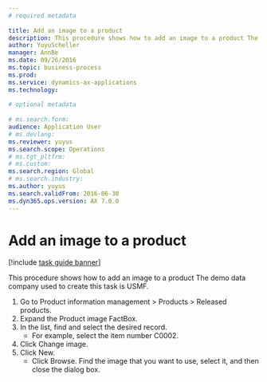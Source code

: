 ```yaml
--- 
# required metadata 
 
title: Add an image to a product
description: This procedure shows how to add an image to a product The demo data company used to create this task is USMF. 
author: YuyuScheller
manager: AnnBe 
ms.date: 09/26/2016
ms.topic: business-process 
ms.prod:  
ms.service: dynamics-ax-applications 
ms.technology:  
 
# optional metadata 
 
# ms.search.form:   
audience: Application User 
# ms.devlang:  
ms.reviewer: yuyus
ms.search.scope: Operations 
# ms.tgt_pltfrm:  
# ms.custom:  
ms.search.region: Global
# ms.search.industry: 
ms.author: yuyus
ms.search.validFrom: 2016-06-30 
ms.dyn365.ops.version: AX 7.0.0 
---
```

# Add an image to a product

[!include [task guide banner](../../includes/task-guide-banner.md)]

This procedure shows how to add an image to a product The demo data company used to create this task is USMF.

1. Go to Product information management > Products > Released products.
2. Expand the Product image FactBox.
3. In the list, find and select the desired record.
    * For example, select the item number C0002.  
4. Click Change image.
5. Click New.
    * Click Browse. Find the image that you want to use, select it, and then close the dialog box.    


